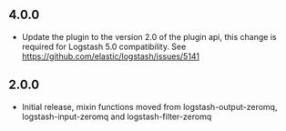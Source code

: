 ## 4.0.0
  - Update the plugin to the version 2.0 of the plugin api, this change is required for Logstash 5.0 compatibility. See https://github.com/elastic/logstash/issues/5141
## 2.0.0
 - Initial release, mixin functions moved from logstash-output-zeromq, logstash-input-zeromq and logstash-filter-zeromq
